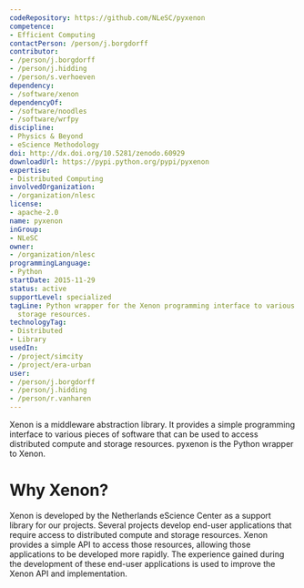```yaml
---
codeRepository: https://github.com/NLeSC/pyxenon
competence:
- Efficient Computing
contactPerson: /person/j.borgdorff
contributor:
- /person/j.borgdorff
- /person/j.hidding
- /person/s.verhoeven
dependency:
- /software/xenon
dependencyOf:
- /software/noodles
- /software/wrfpy
discipline:
- Physics & Beyond
- eScience Methodology
doi: http://dx.doi.org/10.5281/zenodo.60929
downloadUrl: https://pypi.python.org/pypi/pyxenon
expertise:
- Distributed Computing
involvedOrganization:
- /organization/nlesc
license:
- apache-2.0
name: pyxenon
inGroup:
- NLeSC
owner:
- /organization/nlesc
programmingLanguage:
- Python
startDate: 2015-11-29
status: active
supportLevel: specialized
tagLine: Python wrapper for the Xenon programming interface to various compute and
  storage resources.
technologyTag:
- Distributed
- Library
usedIn:
- /project/simcity
- /project/era-urban
user:
- /person/j.borgdorff
- /person/j.hidding
- /person/r.vanharen
---
```

Xenon is a middleware abstraction library. It provides a simple
programming interface to various pieces of software that can be used to
access distributed compute and storage resources. pyxenon is the Python
wrapper to Xenon.

# Why Xenon?

Xenon is developed by the Netherlands eScience Center as a support
library for our projects. Several projects develop end-user applications
that require access to distributed compute and storage resources. Xenon
provides a simple API to access those resources, allowing those
applications to be developed more rapidly. The experience gained during
the development of these end-user applications is used to improve the
Xenon API and implementation.
